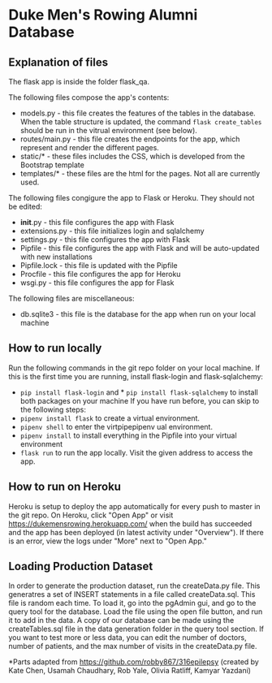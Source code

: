 # Duke Men's Rowing Alumni Database
## Explanation of files
The flask app is inside the folder flask_qa.

The following files compose the app's contents:
* models.py - this file creates the features of the tables in the database. When the table structure is updated, the command `flask create_tables` should be run in the vitrual environment (see below).
* routes/main.py - this file creates the endpoints for the app, which represent and render the different pages.
* static/* - these files includes the CSS, which is developed from the Bootstrap template
* templates/* - these files are the html for the pages. Not all are currently used.

The following files congigure the app to Flask or Heroku. They should not be edited:
* __init__.py - this file configures the app with Flask
* extensions.py - this file initializes login and sqlalchemy
* settings.py - this file configures the app with Flask
* Pipfile - this file configures the app with Flask and will be auto-updated with new installations
* Pipfile.lock - this file is updated with the Pipfile
* Procfile - this file configures the app for Heroku
* wsgi.py - this file configures the app for Flask

The following files are miscellaneous:
* db.sqlite3 - this file is the database for the app when run on your local machine

## How to run locally
Run the following commands in the git repo folder on your local machine.
If this is the first time you are running, install flask-login and flask-sqlalchemy:
* `pip install flask-login` and * `pip install flask-sqlalchemy` to install both packages on your machine
If you have run before, you can skip to the following steps:
* `pipenv install flask` to create a virtual environment.
* `pipenv shell` to enter the virtpipepipenv ual environment.
* `pipenv install` to install everything in the Pipfile into your virtual environment
* `flask run` to run the app locally. 
Visit the given address to access the app.

## How to run on Heroku
Heroku is setup to deploy the app automatically for every push to master in the git repo. On Heroku, click "Open App" or visit https://dukemensrowing.herokuapp.com/ when the build has succeeded and the app has been deployed (in latest activity under "Overview"). If there is an error, view the logs under "More" next to "Open App."

## Loading Production Dataset
In order to generate the production dataset, run the createData.py file. This generatres a set of INSERT statements in a file called
createData.sql. This file is random each time. To load it, go into the pgAdmin gui, and go to the query tool for the database. Load the file
using the open file button, and run it to add in the data. A copy of our database can be made using the createTables.sql file in the data
generation folder in the query tool section. If you want to test more or less data, you can edit the number of doctors, number of patients,
and the max number of visits in the createData.py file.

*Parts adapted from https://github.com/robby867/316epilepsy (created by Kate Chen, Usamah Chaudhary, Rob Yale, Olivia Ratliff, Kamyar Yazdani)
